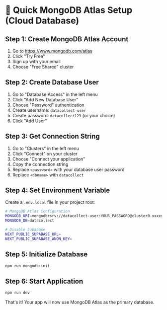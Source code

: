 # 🚀 Quick MongoDB Atlas Setup (Cloud Database)

## Step 1: Create MongoDB Atlas Account
1. Go to https://www.mongodb.com/atlas
2. Click "Try Free" 
3. Sign up with your email
4. Choose "Free Shared" cluster

## Step 2: Create Database User
1. Go to "Database Access" in the left menu
2. Click "Add New Database User"
3. Choose "Password" authentication
4. Create username: `datacollect-user`
5. Create password: `datacollect123` (or your choice)
6. Click "Add User"

## Step 3: Get Connection String
1. Go to "Clusters" in the left menu
2. Click "Connect" on your cluster
3. Choose "Connect your application"
4. Copy the connection string
5. Replace `<password>` with your database user password
6. Replace `<dbname>` with `datacollect`

## Step 4: Set Environment Variable
Create a `.env.local` file in your project root:

```bash
# MongoDB Atlas Configuration
MONGODB_URI=mongodb+srv://datacollect-user:YOUR_PASSWORD@cluster0.xxxxx.mongodb.net/datacollect?retryWrites=true&w=majority
MONGODB_DB=datacollect

# Disable Supabase
NEXT_PUBLIC_SUPABASE_URL=
NEXT_PUBLIC_SUPABASE_ANON_KEY=
```

## Step 5: Initialize Database
```bash
npm run mongodb:init
```

## Step 6: Start Application
```bash
npm run dev
```

That's it! Your app will now use MongoDB Atlas as the primary database.

